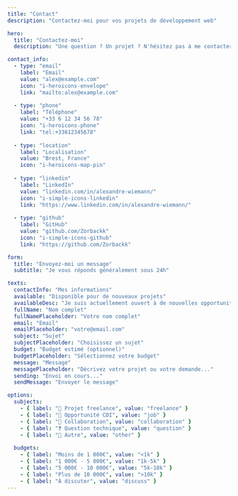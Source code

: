 ```yaml
---
title: "Contact"
description: "Contactez-moi pour vos projets de développement web"

hero:
  title: "Contactez-moi"
  description: "Une question ? Un projet ? N'hésitez pas à me contacter !"

contact_info:
  - type: "email"
    label: "Email"
    value: "alex@example.com"
    icon: "i-heroicons-envelope"
    link: "mailto:alex@example.com"
    
  - type: "phone" 
    label: "Téléphone"
    value: "+33 6 12 34 56 78"
    icon: "i-heroicons-phone"
    link: "tel:+33612345678"
    
  - type: "location"
    label: "Localisation"
    value: "Brest, France"
    icon: "i-heroicons-map-pin"
    
  - type: "linkedin"
    label: "LinkedIn"
    value: "linkedin.com/in/alexandre-wiemann/"
    icon: "i-simple-icons-linkedin"
    link: "https://www.linkedin.com/in/alexandre-wiemann/"
    
  - type: "github"
    label: "GitHub"
    value: "github.com/Zorbackk"
    icon: "i-simple-icons-github"
    link: "https://github.com/Zorbackk"

form:
  title: "Envoyez-moi un message"
  subtitle: "Je vous réponds généralement sous 24h"

texts:
  contactInfo: "Mes informations"
  available: "Disponible pour de nouveaux projets"
  availableDesc: "Je suis actuellement ouvert à de nouvelles opportunités freelance ou CDI."
  fullName: "Nom complet"
  fullNamePlaceholder: "Votre nom complet"
  email: "Email"
  emailPlaceholder: "votre@email.com"
  subject: "Sujet"
  subjectPlaceholder: "Choisissez un sujet"
  budget: "Budget estimé (optionnel)"
  budgetPlaceholder: "Sélectionnez votre budget"
  message: "Message"
  messagePlaceholder: "Décrivez votre projet ou votre demande..."
  sending: "Envoi en cours..."
  sendMessage: "Envoyer le message"

options:
  subjects:
    - { label: "💼 Projet freelance", value: "freelance" }
    - { label: "🏢 Opportunité CDI", value: "job" }
    - { label: "🤝 Collaboration", value: "collaboration" }
    - { label: "❓ Question technique", value: "question" }
    - { label: "💬 Autre", value: "other" }
  
  budgets:
    - { label: "Moins de 1 000€", value: "<1k" }
    - { label: "1 000€ - 5 000€", value: "1k-5k" }
    - { label: "5 000€ - 10 000€", value: "5k-10k" }
    - { label: "Plus de 10 000€", value: ">10k" }
    - { label: "À discuter", value: "discuss" }
---
```

